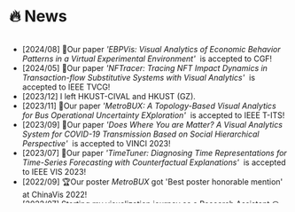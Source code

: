 # 🔥 News
<!-- - *2022.02*: &nbsp;🎉🎉 Lorem ipsum dolor sit amet, consectetur adipiscing elit. Vivamus ornare aliquet ipsum, ac tempus justo dapibus sit amet. 
- *2022.02*: &nbsp;🎉🎉 Lorem ipsum dolor sit amet, consectetur adipiscing elit. Vivamus ornare aliquet ipsum, ac tempus justo dapibus sit amet.  -->

<div class="news-div has-news-scrollbar" style="overflow-y: auto; height: 300px;">
    <ul class="news-list">
        <!-- <li class="news-item">
            <span class="news-date">[2024/08]</span>
            <span class="news-content"></span>
        </li> -->
        <li class="news-item">
            <span class="news-date">[2024/08]</span>
            <span class="news-content">🎉Our paper <span style="font-style: italic;">'EBPVis: Visual Analytics of Economic Behavior Patterns in a Virtual Experimental Environment'</span>&nbsp; is accepted to CGF!</span>
        </li>
        <li class="news-item">
            <span class="news-date">[2024/05]</span>
            <span class="news-content">🎉Our paper <span style="font-style: italic;">'NFTracer: Tracing NFT Impact Dynamics in Transaction-flow Substitutive Systems with Visual Analytics'</span>&nbsp; is accepted to IEEE TVCG!</span>
        </li>
        <li class="news-item">
            <span class="news-date">[2023/12]</span>
            <span class="news-content">I left HKUST-CIVAL and HKUST (GZ).</span>
        </li>
        <li class="news-item">
            <span class="news-date">[2023/11]</span>
            <span class="news-content">🎉Our paper <span style="font-style: italic;">'MetroBUX: A Topology-Based Visual Analytics for Bus Operational Uncertainty EXploration'</span>&nbsp; is accepted to IEEE T-ITS!</span>
        </li>
        <li class="news-item">
            <span class="news-date">[2023/09]</span>
            <span class="news-content">🎉Our paper <span style="font-style: italic;">'Does Where You are Matter? A Visual Analytics System for COVID-19 Transmission Based on Social Hierarchical Perspective'</span>&nbsp; is accepted to VINCI 2023!</span>
        </li>
        <li class="news-item">
            <span class="news-date">[2023/07]</span>
            <span class="news-content">🎉Our paper <span style="font-style: italic;">'TimeTuner: Diagnosing Time Representations for Time-Series Forecasting with Counterfactual Explanations'</span>&nbsp; is accepted to IEEE VIS 2023!</span>
        </li>
        <li class="news-item">
            <span class="news-date">[2022/09]</span>
            <span class="news-content">🏆Our poster <span style="font-style: italic;">MetroBUX</span> got 'Best poster honorable mention' at ChinaVis 2022!</span>
        </li>
        <li class="news-item">
            <span class="news-date">[2022/07]</span>
            <span class="news-content">Starting my visualization journey as a Research Assistant @ HKUST-CIVAL with Prof. Wei Zeng!</span>
        </li>
        <li class="news-item">
            <span class="news-date">[2022/06]</span>
            <span class="news-content">🎉I obtained my B.Eng. @ZUFE!</span>
        </li>
    </ul>
</div>
